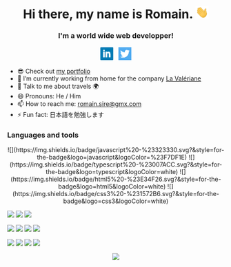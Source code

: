 <h1 align="center">Hi there, my name is Romain. <img src="https://github.com/RomainSire/RomainSire/blob/main/img/wave.gif" width="30px"></h1>
<h3 align="center">I'm a world wide web developper!</h3>

<p align='center'>
  <a href="https://www.linkedin.com/in/romainsire/"><img height="30" src="https://github.com/RomainSire/RomainSire/blob/main/img/linkedin.png"></a>&nbsp;&nbsp;
  <a href="https://twitter.com/RomainSireDev"><img height="30" src="https://github.com/RomainSire/RomainSire/blob/main/img/twitter.png"></a>
</p>

- :sunglasses: Check out [my portfolio](https://romainsire.github.io)
- :seedling: I’m currently working from home for the company [La Valériane](https://www.lavaleriane.fr/)
- :speech_balloon: Talk to me about travels :earth_africa:
- :smile: Pronouns: He / Him
- :mailbox: How to reach me: [romain.sire@gmx.com](mailto:romain.sire@gmx.com)
- :zap: Fun fact: 日本語を勉強します


### Languages and tools
<p align="center" >
  ![](https://img.shields.io/badge/javascript%20-%23323330.svg?&style=for-the-badge&logo=javascript&logoColor=%23F7DF1E)
  ![](https://img.shields.io/badge/typescript%20-%23007ACC.svg?&style=for-the-badge&logo=typescript&logoColor=white)
  ![](https://img.shields.io/badge/html5%20-%23E34F26.svg?&style=for-the-badge&logo=html5&logoColor=white)
  ![](https://img.shields.io/badge/css3%20-%231572B6.svg?&style=for-the-badge&logo=css3&logoColor=white)

  ![](https://img.shields.io/badge/angular%20-%23DD0031.svg?&style=for-the-badge&logo=angular&logoColor=white)
  ![](https://img.shields.io/badge/vuejs-%2335495e.svg?style=for-the-badge&logo=vue-dot-js&logoColor=%234FC08D)
  ![](https://img.shields.io/badge/SASS%20-hotpink.svg?&style=for-the-badge&logo=SASS&logoColor=white)

  ![](https://img.shields.io/badge/node.js-%2343853D.svg?style=for-the-badge&logo=node-dot-js&logoColor=white")
  ![](https://img.shields.io/badge/php-%23777BB4.svg?&style=for-the-badge&logo=php&logoColor=white)
  ![](https://img.shields.io/badge/mysql-%2300f.svg?&style=for-the-badge&logo=mysql&logoColor=white)
  ![](https://img.shields.io/badge/MongoDB-%234ea94b.svg?&style=for-the-badge&logo=mongodb&logoColor=white)

  ![](https://img.shields.io/badge/git%20-%23F05033.svg?&style=for-the-badge&logo=git&logoColor=white)
  ![](https://img.shields.io/badge/docker%20-%230db7ed.svg?&style=for-the-badge&logo=docker&logoColor=white)
  ![](https://img.shields.io/badge/Linux-%23FFA500.svg?&style=for-the-badge&logo=linux&logoColor=white)
  ![](https://img.shields.io/badge/figma-%23F24E1E.svg?style=for-the-badge&logo=figma&logoColor=white)
</p>

<p align="center" >
  <img src="https://github-readme-stats.vercel.app/api/top-langs/?username=RomainSire&layout=compact" />
</p>
